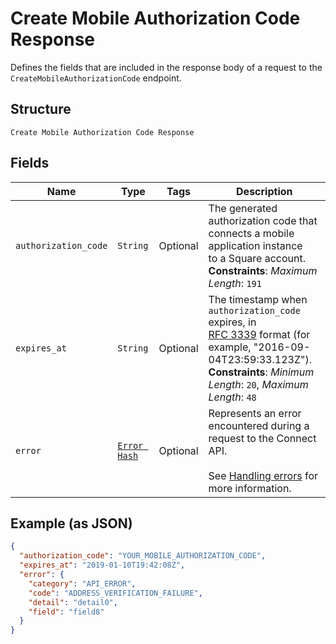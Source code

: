 
# Create Mobile Authorization Code Response

Defines the fields that are included in the response body of
a request to the `CreateMobileAuthorizationCode` endpoint.

## Structure

`Create Mobile Authorization Code Response`

## Fields

| Name | Type | Tags | Description |
|  --- | --- | --- | --- |
| `authorization_code` | `String` | Optional | The generated authorization code that connects a mobile application instance<br>to a Square account.<br>**Constraints**: *Maximum Length*: `191` |
| `expires_at` | `String` | Optional | The timestamp when `authorization_code` expires, in<br>[RFC 3339](https://tools.ietf.org/html/rfc3339) format (for example, "2016-09-04T23:59:33.123Z").<br>**Constraints**: *Minimum Length*: `20`, *Maximum Length*: `48` |
| `error` | [`Error Hash`](../../doc/models/error.md) | Optional | Represents an error encountered during a request to the Connect API.<br><br>See [Handling errors](https://developer.squareup.com/docs/build-basics/handling-errors) for more information. |

## Example (as JSON)

```json
{
  "authorization_code": "YOUR_MOBILE_AUTHORIZATION_CODE",
  "expires_at": "2019-01-10T19:42:08Z",
  "error": {
    "category": "API_ERROR",
    "code": "ADDRESS_VERIFICATION_FAILURE",
    "detail": "detail0",
    "field": "field8"
  }
}
```

